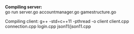 <b>Compiling server:</b> </br>
go run server.go accountmanager.go gamestructure.go

Compiling client:
g++ -std=c++11 -pthread -o client client.cpp connection.cpp login.cpp json11/json11.cpp


